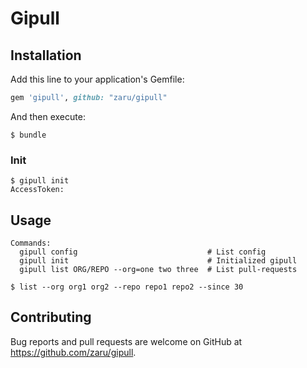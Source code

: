 # Gipull

## Installation

Add this line to your application's Gemfile:

```ruby
gem 'gipull', github: "zaru/gipull"
```

And then execute:

    $ bundle 

### Init

```
$ gipull init
AccessToken: 
```

## Usage

```
Commands:
  gipull config                             # List config
  gipull init                               # Initialized gipull
  gipull list ORG/REPO --org=one two three  # List pull-requests
```

```
$ list --org org1 org2 --repo repo1 repo2 --since 30
```

## Contributing

Bug reports and pull requests are welcome on GitHub at https://github.com/zaru/gipull.

